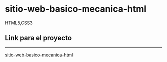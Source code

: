 # sitio-web-basico-mecanica-html
HTML5,CSS3


## Link para el proyecto                                          
 -----------
 
 <a href="https://xbernardoalvez66.github.io/sitio-web-basico-mecanica-html/sitio-web-basico-mecanica-html/"> sitio-web-basico-mecanica-html</a> 
